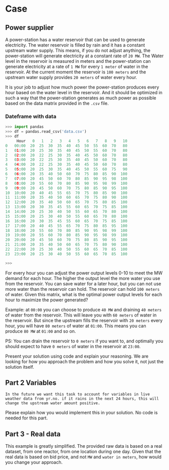 # Case

## Power supplier
A power-station has a water reservoir that can be used to generate electricity. The water reservoir is filled by rain and it has a constant upstream water supply. 
This means, if you do not adjust anything, the power-station will generate electricity at a constant rate of `20 MW`.
The Water level in the reservoir is measured in meters and the power-station can generate electricity at a rate of `1 MW` for every `1 meter` of water in the reservoir.
At the current moment the reservoir is `100 meters` and the upstream water supply provides `20 meters` of water every hour.

It is your job to adjust how much power the power-station produces every hour based on the water level in the reservoir. And it should be optimized in such a way that the power-station generates as much power as possible based on the data matrix provided in the `.csv` file.


### Dateframe with data
```python
>>> import pandas
>>> df = pandas.read_csv('data.csv')
>>> df
     Hour   0   1   2   3   4   5   6   7   8   9   10
0   00:00  20  25  30  35  40  45  50  55  60  70   80
1   01:00  20  25  30  35  40  45  50  55  60  70   80
2   02:00  20  22  25  30  35  40  45  50  60  70   80
3   03:00  20  22  25  30  35  40  45  50  60  70   80
4   04:00  20  22  25  30  35  40  45  50  60  70   80
5   05:00  20  25  30  35  40  45  50  55  60  75   90
6   06:00  20  35  40  50  60  70  75  80  85  90  100
7   07:00  20  45  50  60  70  80  85  90  95  98  100
8   08:00  20  55  60  70  80  85  90  95  98  99  100
9   09:00  20  45  50  60  70  75  80  85  90  95  100
10  10:00  20  40  45  55  65  70  75  80  85  90  100
11  11:00  20  35  40  50  60  65  70  75  80  90  100
12  12:00  20  35  40  50  60  65  70  75  80  85  100
13  13:00  20  30  35  45  55  60  65  70  75  85  100
14  14:00  20  25  30  40  50  55  60  65  70  80  100
15  15:00  20  25  30  40  50  55  60  65  70  80  100
16  16:00  20  30  35  45  55  60  65  70  75  85  100
17  17:00  20  40  45  55  65  70  75  80  85  95  100
18  18:00  20  55  60  70  80  85  90  95  98  99  100
19  19:00  20  55  60  70  80  85  90  95  98  99  100
20  20:00  20  45  50  60  70  75  80  85  90  95  100
21  21:00  20  35  40  50  60  65  70  75  80  90  100
22  22:00  20  25  30  40  50  55  60  65  70  85  100
23  23:00  20  25  30  40  50  55  60  65  70  85  100

>>>
```

For every hour you can adjust the power output levels 0-10 to meet the MW demand for each hour. The higher the output level the more water you use from the reservoir.
You can save water for a later hour, but you can not use more water than the reservoir can hold. The reservoir can hold `100 meters` of water.
Given this matrix, what is the optimal power output levels for each hour to maximize the power generated?

Example: at `00:00` you can choose to produce `40 MW` and draining `40 meters` of water from the reservoir. This will leave you with `60 meters` of water in the reservoir. But since the upstream fills the reservoir with `20 meters` every hour, you will have `80 meters` of water at `01:00`. This means you can produce `80 MW` at `01:00` and so on.

PS: You can drain the reservoir to `0 meters` if you want to, and optimally you should expect to have `0 meters` of water in the reservoir at `23:00`.

Present your solution using code and explain your reasoning. We are looking for how you approach the problem and how you solve it, not just the solution itself.

## Part 2 Variables

```NOTE
In the future we want this task to account for variables in live weather data from yr.no. if it rains in the next 24 hours, this will change the upstream water amount positive.
```
Please explain how you would implement this in your solution. No code is needed for this part.

## Part 3 - Real data

This example is greatly simplified. The provided raw data is based on a real dataset, from one reactor, from one location during one day. Given that the real data is based on bid price, and not `MW` and `water in meters`, how would you change your approach.

